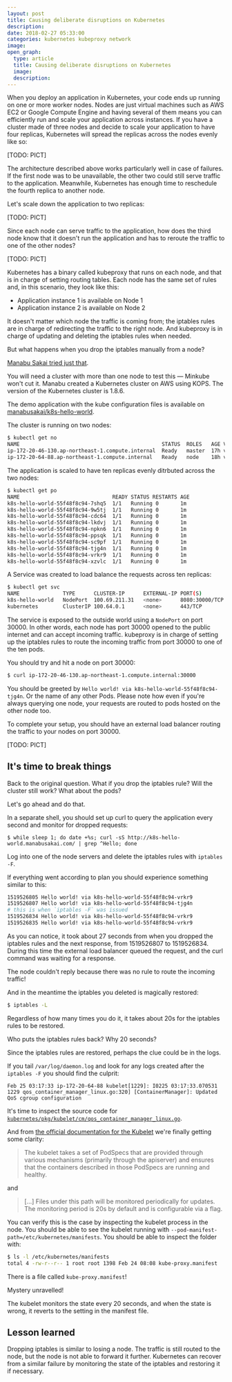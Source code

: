 ```yaml
---
layout: post
title: Causing deliberate disruptions on Kubernetes
description:
date: 2018-02-27 05:33:00
categories: kubernetes kubeproxy network
image:
open_graph:
  type: article
  title: Causing deliberate disruptions on Kubernetes
  image:
  description:
---
```


When you deploy an application in Kubernetes, your code ends up running on one or more worker nodes. Nodes are just virtual machines such as AWS EC2 or Google Compute Engine and having several of them means you can efficiently run and scale your application across instances. If you have a cluster made of three nodes and decide to scale your application to have four replicas, Kubernetes will spread the replicas across the nodes evenly like so:

[TODO: PICT]

The architecture described above works particularly well in case of failures. If the first node was to be unavailable, the other two could still serve traffic to the application. Meanwhile, Kubernetes has enough time to reschedule the fourth replica to another node.

Let's scale down the application to two replicas:

[TODO: PICT]

Since each node can serve traffic to the application, how does the third node know that it doesn't run the application and has to reroute the traffic to one of the other nodes?

[TODO: PICT]

Kubernetes has a binary called kubeproxy that runs on each node, and that is in charge of setting routing tables. Each node has the same set of rules and, in this scenario, they look like this:

- Application instance 1 is available on Node 1
- Application instance 2 is available on Node 2

It doesn't matter which node the traffic is coming from; the iptables rules are in charge of redirecting the traffic to the right node. And kubeproxy is in charge of updating and deleting the iptables rules when needed.

But what happens when you drop the iptables manually from a node?

[Manabu Sakai tried just that](https://blog.manabusakai.com/2018/02/fault-tolerance-of-kubernetes/).

You will need a cluster with more than one node to test this — Minkube won't cut it.
Manabu created a Kubernetes cluster on AWS using KOPS. The version of the Kubernetes cluster is 1.8.6.

The demo application with the kube configuration files is available on [manabusakai/k8s-hello-world](https://github.com/manabusakai/k8s-hello-world).

The cluster is running on two nodes:

```bash
$ kubectl get no
NAME                                              STATUS  ROLES   AGE VERSION
ip-172-20-46-130.ap-northeast-1.compute.internal  Ready   master  17h v1.8.6
ip-172-20-64-88.ap-northeast-1.compute.internal   Ready   node    18h v1.8.6
```

The application is scaled to have ten replicas evenly ditrbuted across the two nodes:

```bash
$ kubectl get po
NAME                              READY STATUS RESTARTS AGE
k8s-hello-world-55f48f8c94-7shq5  1/1   Running 0       1m
k8s-hello-world-55f48f8c94-9w5tj  1/1   Running 0       1m
k8s-hello-world-55f48f8c94-cdc64  1/1   Running 0       1m
k8s-hello-world-55f48f8c94-lkdvj  1/1   Running 0       1m
k8s-hello-world-55f48f8c94-npkn6  1/1   Running 0       1m
k8s-hello-world-55f48f8c94-ppsqk  1/1   Running 0       1m
k8s-hello-world-55f48f8c94-sc9pf  1/1   Running 0       1m
k8s-hello-world-55f48f8c94-tjg4n  1/1   Running 0       1m
k8s-hello-world-55f48f8c94-vrkr9  1/1   Running 0       1m
k8s-hello-world-55f48f8c94-xzvlc  1/1   Running 0       1m
```

A Service was created to load balance the requests across ten replicas:

```bash
$ kubectl get svc
NAME              TYPE      CLUSTER-IP      EXTERNAL-IP PORT(S)         AGE
k8s-hello-world   NodePort  100.69.211.31   <none>      8080:30000/TCP  3h
kubernetes        ClusterIP 100.64.0.1      <none>      443/TCP         18h
```

The service is exposed to the outside world using a `NodePort` on port 30000. In other words, each node has port 30000 opened to the public internet and can accept incoming traffic. kubeproxy is in charge of setting up the iptables rules to route the incoming traffic from port 30000 to one of the ten pods.

You should try and hit a node on port 30000:

```bash
$ curl ip-172-20-46-130.ap-northeast-1.compute.internal:30000
```

You should be greeted by `Hello world! via k8s-hello-world-55f48f8c94-tjg4n`. Or the name of any other Pods. Please note how even if you're always querying one node, your requests are routed to pods hosted on the other node too.

To complete your setup, you should have an external load balancer routing the traffic to your nodes on port 30000.

[TODO: PICT]

## It's time to break things

Back to the original question. What if you drop the iptables rule? Will the cluster still work? What about the pods?

Let's go ahead and do that.

In a separate shell, you should set up curl to query the application every second and monitor for dropped requests:

```
$ while sleep 1; do date +%s; curl -sS http://k8s-hello-world.manabusakai.com/ | grep ^Hello; done
```

Log into one of the node servers and delete the iptables rules with `iptables -F`.

If everything went according to plan you should experience something similar to this:

```bash
1519526805 Hello world! via k8s-hello-world-55f48f8c94-vrkr9
1519526807 Hello world! via k8s-hello-world-55f48f8c94-tjg4n
# this is when `iptables -F` was issued
1519526834 Hello world! via k8s-hello-world-55f48f8c94-vrkr9
1519526835 Hello world! via k8s-hello-world-55f48f8c94-vrkr9
```

As you can notice, it took about 27 seconds from when you dropped the iptables rules and the next response, from 1519526807 to 1519526834. During this time the external load balancer queued the request, and the curl command was waiting for a response.

The node couldn't reply because there was no rule to route the incoming traffic!

And in the meantime the iptables you deleted is magically restored:

```bash
$ iptables -L
```

Regardless of how many times you do it, it takes about 20s for the iptables rules to be restored.

Who puts the iptables rules back? Why 20 seconds?

Since the iptables rules are restored, perhaps the clue could be in the logs.

If you tail `/var/log/daemon.log` and look for any logs created after the `iptables -F` you should find the culprit:

```text
Feb 25 03:17:33 ip-172-20-64-88 kubelet[1229]: I0225 03:17:33.070531 1229 qos_container_manager_linux.go:320] [ContainerManager]: Updated QoS cgroup configuration
```

It's time to inspect the source code for [`kubernetes/pkg/kubelet/cm/qos_container_manager_linux.go`](https://github.com/kubernetes/kubernetes/blob/release-1.8/pkg/kubelet/cm/qos_container_manager_linux.go#L320).

And from [the official documentation for the Kubelet](https://kubernetes.io/docs/reference/generated/kubelet/) we're finally getting some clarity:

> The kubelet takes a set of PodSpecs that are provided through various mechanisms (primarily through the apiserver) and ensures that the containers described in those PodSpecs are running and healthy.

and

> [...] Files under this path will be monitored periodically for updates. The monitoring period is 20s by default and is configurable via a flag.

You can verify this is the case by inspecting the kubelet process in the node. You should be able to see the kubelet running with `--pod-manifest-path=/etc/kubernetes/manifests`. You should be able to inspect the folder with:

```bash
$ ls -l /etc/kubernetes/manifests
total 4 -rw-r--r-- 1 root root 1398 Feb 24 08:08 kube-proxy.manifest
```

There is a file called `kube-proxy.manifest`!

Mystery unravelled!

The kubelet monitors the state every 20 seconds, and when the state is wrong, it reverts to the setting in the manifest file.

## Lesson learned

Dropping iptables is similar to losing a node. The traffic is still routed to the node, but the node is not able to forward it further. Kubernetes can recover from a similar failure by monitoring the state of the iptables and restoring it if necessary.